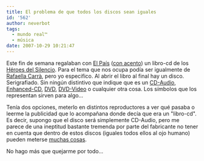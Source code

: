 ```yaml
---
title: El problema de que todos los discos sean iguales
id: '562'
author: neverbot
tags:
  - mundo real™
  - música
date: 2007-10-29 10:21:47
---
```


Este fin de semana regalaban con [El País](http://www.elpais.com/) ([con acento](http://www.microsiervos.com/archivo/mundoreal/tilde-el-pais.html)) un libro-cd de los [Héroes del Silencio](http://es.wikipedia.org/wiki/H%C3%A9roes_del_Silencio). Para el tema que nos ocupa podía ser igualmente de [Rafaella Carrà](http://es.wikipedia.org/wiki/Rafaella_Carra), pero yo especifico. Al abrir el libro al final hay un disco. Serigrafiado. Sin ningún distintivo que indique que es un [CD-Audio](http://en.wikipedia.org/wiki/Audio_CD), [Enhanced-CD](http://en.wikipedia.org/wiki/Enhanced_CD), [DVD](http://en.wikipedia.org/wiki/DVD), [DVD-Video](http://en.wikipedia.org/wiki/DVD-Video) o cualquier otra cosa. Los símbolos que los representan sirven para algo...

Tenía dos opciones, meterlo en distintos reproductores a ver qué pasaba o leerme la publicidad que lo acompañana donde decía que era un "libro-cd". Es decir, supongo que el disco será simplemente CD-Audio, pero me parece de una ineptitud bastante tremenda por parte del fabricante no tener en cuenta que dentro de estos discos (iguales todos ellos al ojo humano) pueden meterse [muchas cosas](http://en.wikipedia.org/wiki/Category:120_mm_discs).

No hago más que quejarme por todo...